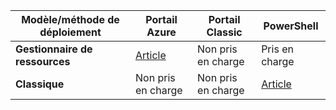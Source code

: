 |**Modèle/méthode de déploiement**| **Portail Azure** | **Portail Classic** | **PowerShell**|
|---|---|---|---|
| **Gestionnaire de ressources**      |[Article](vpn-gateway-howto-multi-site-to-site-resource-manager-portal.md)| Non pris en charge | Pris en charge|
| **Classique** | Non pris en charge | Non pris en charge | [Article](vpn-gateway-multi-site.md) | 
 

<!--HONumber=Oct16_HO2-->


